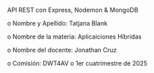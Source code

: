 API REST con Express, Nodemon & MongoDB


o Nombre y Apellido: Tatjana Blank

o Nombre de la materia: Aplicaiciones Híbridas

o Nombre del docente: Jonathan Cruz

o Comisión: DWT4AV
o 1er cuatrimestre de 2025
